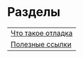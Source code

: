 

# Разделы
|                                       |
| ------------------------------------- |
| [Что такое отладка](what_is_debug.md) |
| [Полезные ссылки](useful_links.md)    |

